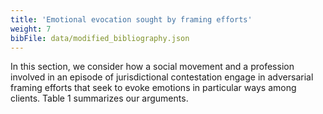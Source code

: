 ```yaml
---
title: 'Emotional evocation sought by framing efforts'
weight: 7
bibFile: data/modified_bibliography.json
---
```


In this section, we consider how a social movement and a profession involved in an episode of jurisdictional contestation engage in adversarial framing efforts that seek to evoke emotions in particular ways among clients. Table 1 summarizes our arguments.
